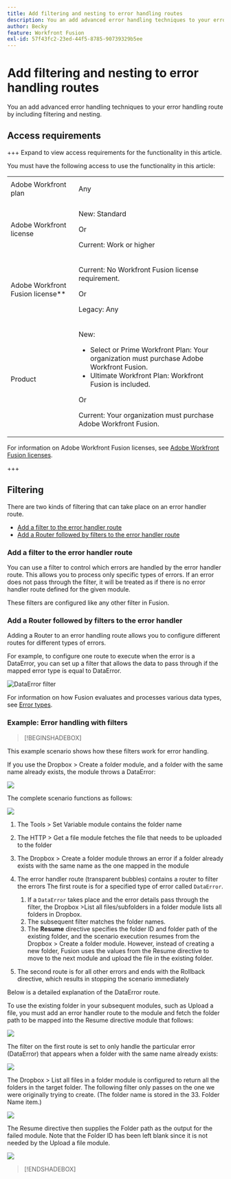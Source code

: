 ```yaml
---
title: Add filtering and nesting to error handling routes
description: You an add advanced error handling techniques to your error handling route by including filtering and nesting.
author: Becky
feature: Workfront Fusion
exl-id: 57f43fc2-23ed-44f5-8785-90739329b5ee
---
```

# Add filtering and nesting to error handling routes

You an add advanced error handling techniques to your error handling route by including filtering and nesting.

## Access requirements

+++ Expand to view access requirements for the functionality in this article.

You must have the following access to use the functionality in this article:

<table style="table-layout:auto">
 <col> 
 <col> 
 <tbody> 
  <tr> 
   <td role="rowheader">Adobe Workfront plan</td> 
   <td> <p>Any</p> </td> 
  </tr> 
  <tr data-mc-conditions=""> 
   <td role="rowheader">Adobe Workfront license</td> 
   <td> <p>New: Standard</p><p>Or</p><p>Current: Work or higher</p> </td> 
  </tr> 
  <tr> 
   <td role="rowheader">Adobe Workfront Fusion license**</td> 
   <td>
   <p>Current: No Workfront Fusion license requirement.</p>
   <p>Or</p>
   <p>Legacy: Any </p>
   </td> 
  </tr> 
  <tr> 
   <td role="rowheader">Product</td> 
   <td>
   <p>New:</p> <ul><li>Select or Prime Workfront Plan: Your organization must purchase Adobe Workfront Fusion.</li><li>Ultimate Workfront Plan: Workfront Fusion is included.</li></ul>
   <p>Or</p>
   <p>Current: Your organization must purchase Adobe Workfront Fusion.</p>
   </td> 
  </tr>
 </tbody> 
</table>

<!--For more detail about the information in this table, see [Access requirements in Workfront documentation](/help/quicksilver/administration-and-setup/add-users/access-levels-and-object-permissions/access-level-requirements-in-documentation.md).-->

For information on Adobe Workfront Fusion licenses, see [Adobe Workfront Fusion licenses](/help/workfront-fusion/set-up-and-manage-workfront-fusion/licensing-operations-overview/license-automation-vs-integration.md).

+++

## Filtering

There are two kinds of filtering that can take place on an error handler route.

* [Add a filter to the error handler route](#adding-a-filter-to-the-error-handler-route)
* [Add a Router followed by filters to the error handler route](#adding-a-router-followed-by-filters-to-the-error-handler)

### Add a filter to the error handler route 

You can use a filter to control which errors are handled by the error handler route. This allows you to process only specific types of errors. If an error does not pass through the filter, it will be treated as if there is no error handler route defined for the given module.

These filters are configured like any other filter in Fusion. <!--For instructions, see [Add a filter to a scenario]-->

### Add a Router followed by filters to the error handler 

Adding a Router to an error handling route allows you to configure different routes for different types of errors.

For example, to configure one route to execute when the error is a DataError, you can set up a filter that allows the data to pass through if the mapped error type is equal to DataError.

![DataError filter](assets/filter-dataerror.png)

For information on how Fusion evaluates and processes various data types, see [Error types](/help/workfront-fusion/references/errors/error-processing.md).

### Example: Error handling with filters

>[!BEGINSHADEBOX]

This example scenario shows how these filters work for error handling.

If you use the Dropbox > Create a folder module, and a folder with the same name already exists, the module throws a DataError:

![](assets/dropbox.png)

The complete scenario functions as follows:

![](assets/dropbox-scenario.png)

1. The Tools > Set Variable module contains the folder name
1. The HTTP > Get a file module fetches the file that needs to be uploaded to the folder
1. The Dropbox > Create a folder module throws an error if a folder already exists with the same name as the one mapped in the module
1. The error handler route (transparent bubbles) contains a router to filter the errors
   The first route is for a specified type of error called `DataError`.

   1. If a `DataError` takes place and the error details pass through the filter, the Dropbox >List all files/subfolders in a folder module lists all folders in Dropbox.
   1. The subsequent filter matches the folder names.
   1. The **Resume** directive specifies the folder ID and folder path of the existing folder, and the scenario execution resumes from the Dropbox > Create a folder module. However, instead of creating a new folder, Fusion uses the values from the Resume directive to move to the next module and upload the file in the existing folder.

1. The second route is for all other errors and ends with the Rollback directive, which results in stopping the scenario immediately

Below is a detailed explanation of the DataError route.

To use the existing folder in your subsequent modules, such as Upload a file, you must add an error handler route to the module and fetch the folder path to be mapped into the Resume directive module that follows:

![](assets/add-error-handler-route.png)

The filter on the first route is set to only handle the particular error (DataError) that appears when a folder with the same name already exists:

![](assets/condition.png)

The Dropbox > List all files in a folder module is configured to return all the folders in the target folder. The following filter only passes on the one we were originally trying to create. (The folder name is stored in the 33. Folder Name item.)

![](assets/condition2.png)

The Resume directive then supplies the Folder path as the output for the failed module. Note that the Folder ID has been left blank since it is not needed by the Upload a file module.

![](assets/flow-control.png)

>[!ENDSHADEBOX]

<!--## Nesting

BECKY take screenshot and redo this section

Error handler routes can be created and configured on all modules, except routers. Therefore, you can  create an error handler route for a module that is already part of an existing error handler route.

Here's an example of a nested error handler route:

![](assets/nested-error-handling-route.png)

In this scenario, the second error handler route is nested under the first error handler route. So, if the Dropbox > Create a folder module encounters an error, the execution moves to the first route. If the DataError Takes Place filter is passed, the next module is executed followed by the Resume directive module if an error does not take place with the Dropbox > List all files/subfolders in a folder module.

However, if an error does take place with this [!DNL Dropbox] module, then the execution moves to Error Handler Route 2 and ends with the [!UICONTROL Ignore] directive. The [!UICONTROL Resume directive] module is not executed in this case.

That is a combination of filtering and nesting error handlers.

-->